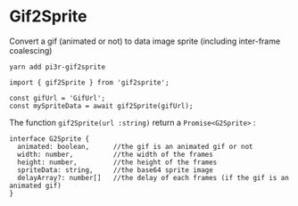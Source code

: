 # Gif2Sprite

Convert a gif (animated or not) to data image sprite (including inter-frame coalescing)

```
yarn add pi3r-gif2sprite
```

```
import { gif2Sprite } from 'gif2sprite';

const gifUrl = 'GifUrl';
const mySpriteData = await gif2Sprite(gifUrl);
```

The function ``` gif2Sprite(url :string) ``` return a ```Promise<G2Sprite>``` :

```
interface G2Sprite {
  animated: boolean,      //the gif is an animated gif or not
  width: number,          //the width of the frames
  height: number,         //the height of the frames
  spriteData: string,     //the base64 sprite image
  delayArray?: number[]   //the delay of each frames (if the gif is an animated gif)
}
```